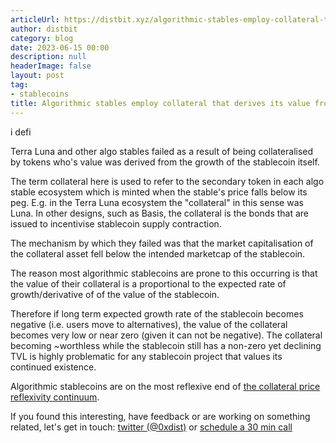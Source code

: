 ```yaml
---
articleUrl: https://distbit.xyz/algorithmic-stables-employ-collateral-that-derives-its-value-from-tvl-growth
author: distbit
category: blog
date: 2023-06-15 00:00
description: null
headerImage: false
layout: post
tag:
- stablecoins
title: Algorithmic stables employ collateral that derives its value from TVL growth
---
```


 i defi  
 

Terra Luna and other algo stables failed as a result of being collateralised by tokens who's value was derived from the growth of the stablecoin itself.  

The term collateral here is used to refer to the secondary token in each algo stable ecosystem which is minted when the stable's price falls below its peg. E.g. in the Terra Luna ecosystem the "collateral" in this sense was Luna. In other designs, such as Basis, the collateral is the bonds that are issued to incentivise stablecoin supply contraction.  

The mechanism by which they failed was that the market capitalisation of the collateral asset fell below the intended marketcap of the stablecoin.  

The reason most algorithmic stablecoins are prone to this occurring is that the value of their collateral is a proportional to the expected rate of growth/derivative of of the value of the stablecoin.  

Therefore if long term expected growth rate of the stablecoin becomes negative (i.e. users move to alternatives), the value of the collateral becomes very low or near zero (given it can not be negative). The collateral becoming ~worthless while the stablecoin still has a non-zero yet declining TVL is highly problematic for any stablecoin project that values its continued existence.   

Algorithmic stablecoins are on the most reflexive end of [the collateral price reflexivity continuum](/the-collateral-price-reflexivity-continuum).  

If you found this interesting, have feedback or are working on something related, let's get in touch: [twitter (@0xdist)](https://twitter.com/0xdist) or [schedule a 30 min call](https://cal.com/distbit/30min)